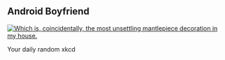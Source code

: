 ## Android Boyfriend
[![Which is, coincidentally, the most unsettling mantlepiece decoration in my house.](https://imgs.xkcd.com/comics/android_boyfriend.png)](https://xkcd.com/600/ "Which is, coincidentally, the most unsettling mantlepiece decoration in my house.")

Your daily random xkcd
